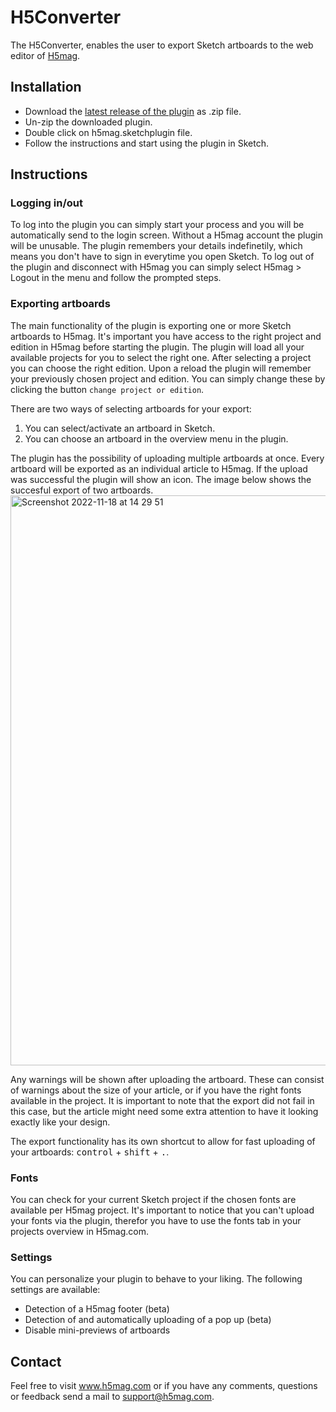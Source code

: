 # H5Converter
The H5Converter, enables the user to export Sketch artboards to the web editor of [H5mag](https://www.h5mag.com/).

## Installation
- Download the [latest release of the plugin](https://github.com/h5mag/sketch-h5converter/releases/download/v3.0.0/h5mag.sketchplugin.zip) as .zip file.
- Un-zip the downloaded plugin.
- Double click on h5mag.sketchplugin file.
- Follow the instructions and start using the plugin in Sketch.

## Instructions

### Logging in/out
To log into the plugin you can simply start your process and you will be automatically send to the login screen. Without a H5mag account the plugin will be unusable. The plugin remembers your details indefinetily, which means you don't have to sign in everytime you open Sketch. To log out of the plugin and disconnect with H5mag you can simply select H5mag > Logout in the menu and follow the prompted steps.

### Exporting artboards
The main functionality of the plugin is exporting one or more Sketch artboards to H5mag. It's important you have access to the right project and edition in H5mag before starting the plugin. The plugin will load all your available projects for you to select the right one. After selecting a project you can choose the right edition. Upon a reload the plugin will remember your previously chosen project and edition. You can simply change these by clicking the button `change project or edition`.

There are two ways of selecting artboards for your export:
1. You can select/activate an artboard in Sketch.
2. You can choose an artboard in the overview menu in the plugin.

The plugin has the possibility of uploading multiple artboards at once. Every artboard will be exported as an individual article to H5mag. If the upload was successful the plugin will show an icon. The image below shows the succesful export of two artboards.
<img width="912" alt="Screenshot 2022-11-18 at 14 29 51" src="https://user-images.githubusercontent.com/117821009/202716254-0117e09b-1ff1-44c8-a368-fb9d9205a4ff.png">

Any warnings will be shown after uploading the artboard. These can consist of warnings about the size of your article, or if you have the right fonts available in the project. It is important to note that the export did not fail in this case, but the article might need some extra attention to have it looking exactly like your design.

The export functionality has its own shortcut to allow for fast uploading of your artboards: <kbd>control</kbd> + <kbd>shift</kbd> + <kbd>.</kbd>.

### Fonts
You can check for your current Sketch project if the chosen fonts are available per H5mag project. It's important to notice that you can't upload your fonts via the plugin, therefor you have to use the fonts tab in your projects overview in H5mag.com.

### Settings
You can personalize your plugin to behave to your liking. The following settings are available:
- Detection of a H5mag footer (beta)
- Detection of and automatically uploading of a pop up (beta)
- Disable mini-previews of artboards

## Contact
Feel free to visit www.h5mag.com or if you have any comments, questions or feedback send a mail to support@h5mag.com.
